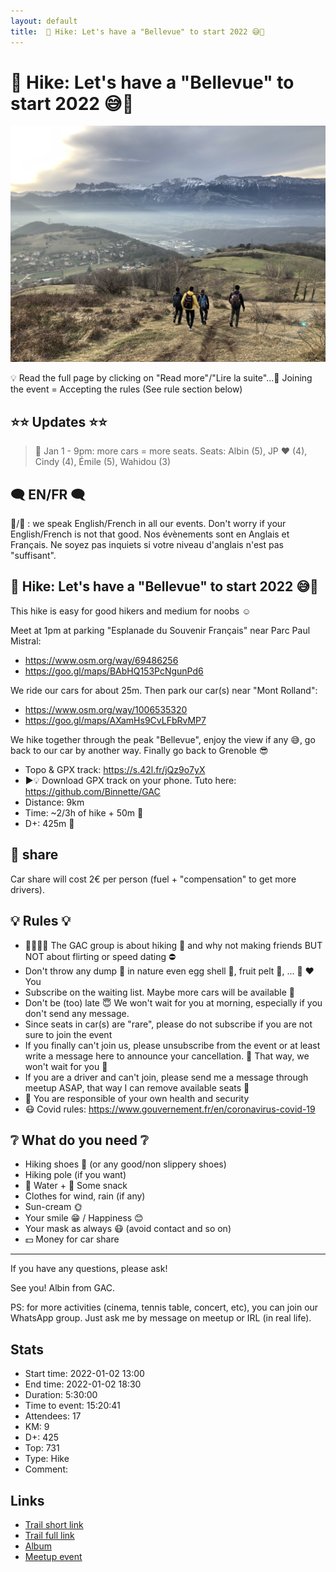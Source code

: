 ```yaml
---
layout: default
title:  🥾 Hike: Let's have a "Bellevue" to start 2022 😅🥳
---
```


#  🥾 Hike: Let's have a "Bellevue" to start 2022 😅🥳

![2022-01-02](../img/orig/2022-01-02.jpg)

💡 Read the full page by clicking on "Read more"/"Lire la suite"...💜
Joining the event = Accepting the rules (See rule section below)

##  ⭐⭐ Updates ⭐⭐ 
> 📅 Jan 1 - 9pm: more cars = more seats. Seats: Albin (5), JP ❤️ (4), Cindy (4), Émile (5), Wahidou (3)

##  🗨️ EN/FR 🗨️ 
🦅/🐓 : we speak English/French in all our events. Don't worry if your English/French is not that good. Nos évènements sont en Anglais et Français. Ne soyez pas inquiets si votre niveau d'anglais n'est pas "suffisant".

##  🥾 Hike: Let's have a "Bellevue" to start 2022 😅🥳 
This hike is easy for good hikers and medium for noobs ☺

Meet at 1pm at parking "Esplanade du Souvenir Français" near Parc Paul Mistral:
- https://www.osm.org/way/69486256
- https://goo.gl/maps/BAbHQ153PcNgunPd6

We ride our cars for about 25m. Then park our car(s) near "Mont Rolland":
- https://www.osm.org/way/1006535320
- https://goo.gl/maps/AXamHs9CvLFbRvMP7

We hike together through the peak "Bellevue", enjoy the view if any 😅, go back to our car by another way. Finally go back to Grenoble 😎

* Topo & GPX track: https://s.42l.fr/jQz9o7yX
* ▶💡 Download GPX track on your phone. Tuto here: https://github.com/Binnette/GAC
* Distance: 9km
* Time: ~2/3h of hike + 50m 🚗
* D+: 425m 🐌

##  🚗 share 
Car share will cost 2€ per person (fuel + "compensation" to get more drivers).

##  💡 Rules 💡 
- 🚶‍♀️🚶‍♂️ The GAC group is about hiking 🥾 and why not making friends BUT NOT about flirting or speed dating ⛔
- Don't throw any dump 🚮 in nature even egg shell 🥚, fruit pelt 🍌, ... 🌳 ❤️ You
- Subscribe on the waiting list. Maybe more cars will be available 🚗
- Don't be (too) late 😇 We won't wait for you at morning, especially if you don't send any message.
- Since seats in car(s) are "rare", please do not subscribe if you are not sure to join the event
- If you finally can't join us, please unsubscribe from the event or at least write a message here to announce your cancellation. 💜 That way, we won't wait for you 💜
- If you are a driver and can't join, please send me a message through meetup ASAP, that way I can remove available seats 🚗
- 💟 You are responsible of your own health and security
- 😷 Covid rules: https://www.gouvernement.fr/en/coronavirus-covid-19

##  ❔ What do you need ❔ 
- Hiking shoes 🥾 (or any good/non slippery shoes)
- Hiking pole (if you want)
- 🧃 Water + 🍫 Some snack
- Clothes for wind, rain (if any)
- Sun-cream 🌞
- Your smile 😁 / Happiness 😊
- Your mask as always 😷 (avoid contact and so on)
- 💵 Money for car share

-----------------------
If you have any questions, please ask!

See you! Albin from GAC.

PS: for more activities (cinema, tennis table, concert, etc), you can join our WhatsApp group. Just ask me by message on meetup or IRL (in real life).

## Stats

- Start time: 2022-01-02 13:00
- End time: 2022-01-02 18:30
- Duration: 5:30:00
- Time to event: 15:20:41
- Attendees: 17
- KM: 9
- D+: 425
- Top: 731
- Type: Hike
- Comment: 

## Links

- [Trail short link](https://s.42l.fr/jQz9o7yX)
- [Trail full link]()
- [Album](https://binnette.github.io/GacImg2022/2022-01-02-🥾-Hike-Lets-have-a-Bellevue-to-start-2022-😅🥳.html)
- [Meetup event](https://www.meetup.com/grenoble-adventure-club-english-french/events/282994993/)
